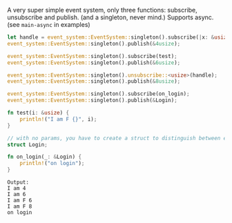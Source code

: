 A very super simple event system, only three functions: subscribe, unsubscribe and publish. (and a singleton, never mind.)
Supports async. (see `main-async` in examples)
```rust
let handle = event_system::EventSystem::singleton().subscribe(|x: &usize| println!("I am {}", x));
event_system::EventSystem::singleton().publish(&4usize);

event_system::EventSystem::singleton().subscribe(test);
event_system::EventSystem::singleton().publish(&6usize);

event_system::EventSystem::singleton().unsubscribe::<usize>(handle);
event_system::EventSystem::singleton().publish(&8usize);

event_system::EventSystem::singleton().subscribe(on_login);
event_system::EventSystem::singleton().publish(&Login);

fn test(i: &usize) {
    println!("I am F {}", i);
}

// with no params, you have to create a struct to distinguish between events
struct Login;

fn on_login(_: &Login) {
    println!("on login");
}
```
```text
Output:
I am 4
I am 6
I am F 6
I am F 8
on login
```